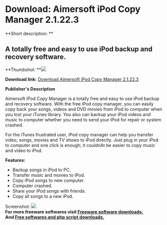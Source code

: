 # Download: Aimersoft iPod Copy Manager 2.1.22.3

**Short description: **

## A totally free and easy to use iPod backup and recovery software.

  
**Thumbshot: **![](http://www.freewarefiles.com/screenshot/amrsftipodcopy_md.jpg)   
  
**Download link:** [Download Aimersoft iPod Copy Manager 2.1.22.3](http://freesoftwares.boysofts.com/Aimersoft-IPod-Copy-Manager_program_41652.html)  
  

**Publisher's Description**  
  

Aimersoft iPod Copy Manager is a totally free and easy to use iPod backup and
recovery software. With the free iPod copy manager, you can easily copy back
your songs, videos and DVD movies from iPod to computer when you lost your
iTunes library. You also can backup your iPod videos and music to computer
whether you need to send your iPod for repair or system crashed.

For the iTunes frustrated user, iPod copy manager can help you transfer video,
songs, movies and TV shows to iPod directly. Just plug in your iPod to
computer and one click is enough; it couldnAt be easier to copy music and
video to iPod.

**Features:**

  * Backup songs in iPod to PC. 
  * Transfer music and movies to iPod. 
  * Copy iPod songs to new computer. 
  * Computer crashed. 
  * Share your iPod songs with friends. 
  * Copy all songs to a new iPod. 

  
  
Screenshot: ![](http://www.freewarefiles.com/screenshot/amrsftipodcopy.jpg)  
**For more freeware softwares visit [Freeware software downloads.](http://freesoftwares.boysofts.com/)**   
**And [Free softwares and php script downloads.](http://www.boysofts.com/)**

